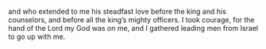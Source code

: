 and who extended to me his steadfast love before the king and his counselors, and before all the king’s mighty officers. I took courage, for the hand of the Lord my God was on me, and I gathered leading men from Israel to go up with me.
